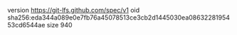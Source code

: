 version https://git-lfs.github.com/spec/v1
oid sha256:eda344a089e0e7fb76a45078513ce3cb2d1445030ea0863228195453cd6544ae
size 940
